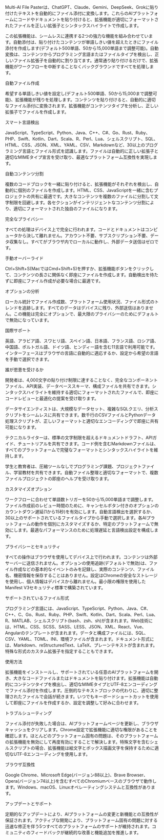 Multi-AI File Pasterは、ChatGPT、Claude、Gemini、DeepSeek、Grokに貼り付けたテキストを自動的にファイル添付に変換します。これらのAIプラットフォームにコードやドキュメントを貼り付けると、拡張機能が適切にフォーマットされたファイルを正しい拡張子とシンタックスハイライトで作成します。

この拡張機能は、シームレスに連携する2つの強力な機能を組み合わせています。自動添付は、貼り付けたコンテンツが単語しきい値を超えたときにファイル添付を作成します(デフォルト500単語、50から15,000単語まで調整可能)。自動変換は、コンテンツからプログラミング言語またはファイルタイプを検出し、正しいファイル拡張子を自動的に割り当てます。通常通り貼り付けるだけで、拡張機能がワークフローを中断することなくバックグラウンドですべてを処理します。

自動ファイル作成

希望する単語しきい値を設定し(デフォルト500単語、50から15,000まで調整可能)、拡張機能が残りを処理します。コンテンツを貼り付けると、自動的に適切なファイル添付に変換されます。拡張機能がコンテンツタイプを分析し、正しい拡張子でファイルを作成します。

スマート言語検出

JavaScript、TypeScript、Python、Java、C++、C#、Go、Rust、Ruby、PHP、Swift、Kotlin、Dart、Scala、R、Perl、Lua、シェルスクリプト、SQL、HTML、CSS、JSON、XML、YAML、CSV、Markdownなど、30以上のプログラミング言語とファイル形式を認識します。ファイルは自動的に正しい拡張子と適切なMIMEタイプ宣言を受け取り、最適なプラットフォーム互換性を実現します。

自動コンテンツ分割

複数のコードブロックを一緒に貼り付けると、拡張機能がそれぞれを検出し、自動的に個別のファイルを作成します。HTML、CSS、JavaScriptを一緒に含むプロジェクトの共有に最適です。大きなコンテンツを複数のファイルに分割して文字制限を回避します。各セクションがインテリジェントなコンテンツ分割により、適切にフォーマットされた独自のファイルになります。

完全なプライバシー

すべての処理はデバイス上で完全に行われます。コードとドキュメントはコンピュータから決して離れません。アカウント不要、サブスクリプション不要、データ収集なし。すべてがブラウザ内でローカルに動作し、外部データ送信はゼロです。

手動オーバーライド

Ctrl+Shift+S(MacではCmd+Shift+S)を押すか、拡張機能ボタンをクリックして、コンテンツの長さに関係なく即座にファイルを作成します。自動検出を待たずに即座にファイル作成が必要な場合に最適です。

オプションの分析

ローカル統計でファイル作成数、プラットフォーム使用状況、ファイル形式のトレンドを追跡します。すべてのデータはデバイスに残り、外部送信はありません。この機能は完全にオプションで、最大限のプライバシーのためにデフォルトで無効になっています。

国際サポート

英語、アラビア語、スワヒリ語、スペイン語、日本語、フランス語、ロシア語、中国語、ポルトガル語、ドイツ語、ヒンディー語を含む11言語で利用可能です。インターフェースはブラウザの言語に自動的に適応するか、設定から希望の言語を手動で選択できます。

誰が恩恵を受けるか

開発者は、4,000文字の貼り付け制限に達することなく、完全なコンポーネントファイル、API実装、データベーススキーマ、構成ファイルを共有できます。シンタックスハイライトを維持する適切にフォーマットされたファイルで、即座にコードレビューと最適化の提案を受け取ります。

データサイエンティストは、大規模なデータセット、複雑なSQLクエリ、分析スクリプトをシームレスに共有できます。数千行のCSVファイルとPythonデータ処理スクリプトが、正しいフォーマットと適切なエンコーディングで即座に共有可能になります。

テクニカルライターは、標準の文字制限を超えるドキュメントドラフト、APIガイド、チュートリアルを共有できます。コード例を含むMarkdownファイルは、すべてのプラットフォームで完璧なフォーマットとシンタックスハイライトを維持します。

学生と教育者は、圧縮ツールなしでプログラミング課題、プロジェクトファイル、学習教材を共有できます。自動ファイル整理と適切なフォーマットで、複数ファイルプロジェクトの即座のヘルプを受け取ります。

カスタマイズオプション

ワークフローに合わせて単語数トリガーを50から15,000単語まで調整します。ファイル作成前のレビュー時間のために、キャンセルボタン付きのオプションのカウントダウン遅延(1から15秒)を有効にします。自動言語検出を選択するか、30以上のサポートされているファイルタイプから手動で選択します。各AIプラットフォームの動作を個別にカスタマイズするか、特定のプラットフォームで無効にします。最適なパフォーマンスのために処理遅延と言語検出設定を構成します。

プライバシーとセキュリティ

すべての操作はブラウザを使用してデバイス上で行われます。コンテンツは外部サーバーに送信されません。オプションの使用追跡(デフォルトで無効)は、ファイル作成などの基本的なイベントのみを記録し、実際のコンテンツ、ファイル名、機密情報を保存することはありません。設定はChromeの安全なストレージを使用し、個人情報はデバイスから離れません。最小限の権限を使用したManifest V3セキュリティ標準で構築されています。

サポートされているファイル形式

プログラミング言語には、JavaScript、TypeScript、Python、Java、C#、C++、C、Go、Rust、Ruby、PHP、Swift、Kotlin、Dart、Scala、Perl、Lua、R、MATLAB、シェルスクリプト(bash、zsh、sh)が含まれます。Web技術には、HTML、CSS、SCSS、SASS、LESS、JSON、XML、React、Vue、Angularのテンプレートが含まれます。データと構成ファイルには、SQL、CSV、YAML、TOML、INI、環境ファイルが含まれます。ドキュメント形式には、Markdown、reStructuredText、LaTeX、プレーンテキストが含まれます。特殊な形式のカスタム拡張子を指定することもできます。

使用方法

拡張機能をインストールし、サポートされている任意のAIプラットフォームを開き、大きなコードファイルまたはドキュメントを貼り付けます。拡張機能は自動的にコンテンツタイプを検出し、適切なMIMEタイプとUTF-8エンコーディングでファイル添付を作成します。圧倒的なテキストブロックの代わりに、適切に整理されたファイルで会話が続きます。いつでもキーボードショートカットを使用して即座にファイルを作成するか、設定を調整して好みに合わせます。

トラブルシューティング

ファイル添付が失敗した場合は、AIプラットフォームページを更新し、ブラウザキャッシュをクリアします。Chrome設定で拡張機能に適切な権限があることを確認します。ほとんどのプラットフォーム固有の問題は、そのプラットフォームの拡張機能を無効にして再度有効にすることで解決します。特殊文字を含むシェルスクリプトの場合、拡張機能は絵文字とボックス描画文字を保持するために適切なUTF-8エンコーディングを使用します。

ブラウザ互換性

Google Chrome、Microsoft Edge(バージョン88以上)、Brave Browser、Opera(バージョン74以上)を含むすべてのChromiumベースのブラウザで動作します。Windows、macOS、Linuxオペレーティングシステムと互換性があります。

アップデートとサポート

定期的なアップデートにより、AIプラットフォームの変更と新機能との互換性が保証されます。アクティブな開発により、プラットフォーム固有の問題に対する迅速な修正を伴う5つすべてのプラットフォームのサポートが維持されます。コミュニティのフィードバックが継続的な改善と機能追加を推進します。

